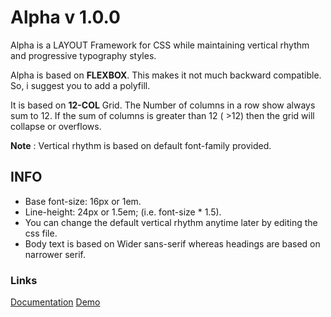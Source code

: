 # Alpha v 1.0.0
Alpha is a LAYOUT Framework for CSS while maintaining vertical rhythm and progressive typography styles.

Alpha is based on **FLEXBOX**. This makes it not much backward compatible. So, i suggest you to add a polyfill. 

It is based on **12-COL** Grid. The Number of columns in a row show always sum to 12. If the sum of columns is greater than 12 ( >12) then the grid will collapse or overflows.

**Note** : Vertical rhythm is based on default font-family provided. 

## INFO
* Base font-size: 16px or 1em.
* Line-height: 24px or 1.5em; (i.e. font-size * 1.5).
* You can change the default vertical rhythm anytime later by editing the css file. 
* Body text is based on Wider sans-serif whereas headings are based on narrower serif.

### Links 
[Documentation]()
[Demo]()
